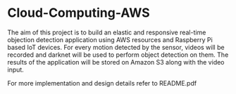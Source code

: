 # Cloud-Computing-AWS

The aim of this project is to build an elastic and responsive real-time objection detection application using AWS resources and Raspberry Pi based IoT devices. 
For every motion detected by the sensor, videos will be recorded and darknet will be used to perform object detection on them. The results of the application will be stored on Amazon S3 along with the video input.

For more implementation and design details refer to README.pdf
